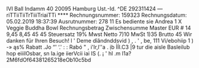 IVI Ball Indamm 40 20095 Hamburg Ust.-Id. ^DE 292311424 —riTTiiTiiTrTiiíTriaiTTi **** Rechnungsnummer: 159323 Rechnungsdatum: 05.02.2019 18:37:39 Ausrutnummer: 278 11 Es bediente sie Andrea 1 X Veggie Buddha Bowl Rechnungsbetrag Zwischensumme Master EUR # 14 9,45 8,45 45 45 Steuersatz 19% Mwst Netto 7)10 MwSt 1)35 Brutto 45 Wir danken für Ihren Besuch! l ' Deme dỉândnddsvid ) , . ' , be, 111 Vi/ebohiip 1 ) -» ąs% Rabatt .Jo “' ‘.' : : Rabó " , i'lr,l''a . ịb ỈÍI.C3 |9 tur die aisle Basleilub hop eiiilOsbar, sn la.ige iierVcii iai IS (. ¡ ' hl .m l1a?2M6fdOf64381265218eOb10c5bd